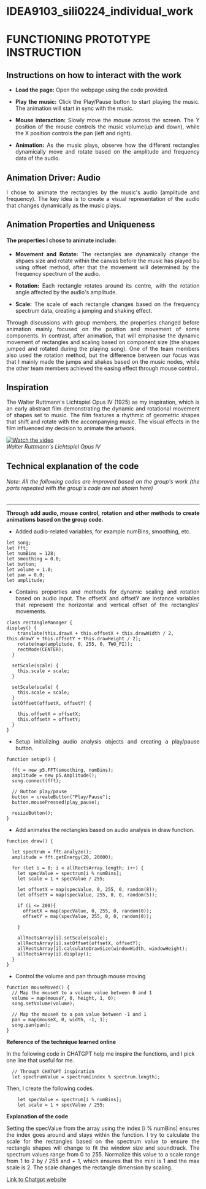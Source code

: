 # IDEA9103_sili0224_individual_work

# **FUNCTIONING PROTOTYPE INSTRUCTION**

## **Instructions on how to interact with the work**

- **<p style="text-align: justify;">Load the page:** Open the webpage using the code provided.</p>
- **<p style="text-align: justify;">Play the music:** Click the Play/Pause button to start playing the music. The animation will start in sync with the music.</p>
- **<p style="text-align: justify;">Mouse interaction:** Slowly move the mouse across the screen. The Y position of the mouse controls the music volume(up and down), while the X position controls the pan (left and right).</p>
- **<p style="text-align: justify;">Animation:** As the music plays, observe how the different rectangles dynamically move and rotate based on the amplitude and frequency data of the audio.</p>

## **Animation Driver: Audio**

<p style="text-align: justify;">I chose to animate the rectangles by the music's audio (amplitude and frequency). The key idea is to create a visual representation of the audio that changes dynamically as the music plays.</p>

## **Animation Properties and Uniqueness**

#### The properties I chose to animate include:

- **<p style="text-align: justify;">Movement and Rotate:** The rectangles are dynamically change the shpaes size and rotate within the canvas before the music has played bu using offset method, after that the movement will determined by the frequency spectrum of the audio.</p>

- **<p style="text-align: justify;">Rotation:** Each rectangle rotates around its centre, with the rotation angle affected by the audio's amplitude.</p>

- **<p style="text-align: justify;">Scale:** The scale of each rectangle changes based on the frequency spectrum data, creating a jumping and shaking effect.</p>

<p style="text-align: justify;">Through discussions with group members, the properties changed before animation mainly focused on the position and movement of some components. In contrast, after animation, that will emphasise the dynamic movement of rectangles and scaling based on component size (the shapes jumped and rotated during the playing song). One of the team members also used the rotation method, but the difference between our focus was that I mainly made the jumps and shakes based on the music nodes, while the other team members achieved the easing effect through mouse control..</p>

## **Inspiration**

<p style="text-align: justify;">The Walter Ruttmann's Lichtspiel Opus IV (1925) as my inspiration, which is an early abstract film demonstrating the dynamic and rotational movement of shapes set to music. The film features a rhythmic of geometric shapes that shift and rotate with the accompanying music. The visual effects in the film influenced my decision to animate the artwork.</p>

[![Watch the video](https://www.johncoulthart.com/feuilleton/wp-content/uploads/2014/12/ruttmann2.jpg)](https://archive.org/details/LichtspielOpusIV) <br>
*Walter Ruttmann's Lichtspiel Opus IV*

## **Technical explanation of the code**

###### <p style="text-align: justify;"> *Note: All the following codes are improved based on the group's work (the parts repeated with the group's code are not shown here)* </p>

***

**<p style="text-align: justify;">Through add audio, mouse control, rotation and other methods to create animations based on the group code.</p>**

- <p style="text-align: justify;">Added audio-related variables, for example numBins, smoothing, etc.

```
let song;
let fft;
let numBins = 128;
let smoothing = 0.8;
let button;
let volume = 1.0;
let pan = 0.0;
let amplitude;
```
- <p style="text-align: justify;">Contains properties and methods for dynamic scaling and rotation based on audio input. The offsetX and offsetY are instance variables that represent the horizontal and vertical offset of the rectangles' movements.</p>

```
class rectangleManager {
display() {
    translate(this.drawX + this.offsetX + this.drawWidth / 2, this.drawY + this.offsetY + this.drawHeight / 2);
    rotate(map(amplitude, 0, 255, 0, TWO_PI));
    rectMode(CENTER);
  }

  setScale(scale) {
    this.scale = scale;
  }

  setScale(scale) {
    this.scale = scale;
  }
  setOffset(offsetX, offsetY) {

    this.offsetX = offsetX;
    this.offsetY = offsetY;
  }
}
```
- <p style="text-align: justify;">Setup initializing audio analysis objects and creating a play/pause button.</p>
  
```
function setup() {

  fft = new p5.FFT(smoothing, numBins);
  amplitude = new p5.Amplitude();
  song.connect(fft);

  // Button play/pause
  button = createButton("Play/Pause");
  button.mousePressed(play_pause);

  resizeButton();
}
```
- <p style="text-align: justify;">Add animates the rectangles based on audio analysis in draw function.</p>
  
```
function draw() {

  let spectrum = fft.analyze();
  amplitude = fft.getEnergy(20, 20000);

  for (let i = 0; i < allRectsArray.length; i++) {
    let specValue = spectrum[i % numBins];
    let scale = 1 + specValue / 255;

    let offsetX = map(specValue, 0, 255, 0, random(8));
    let offsetY = map(specValue, 255, 0, 0, random(5));

    if (i <= 200){
      offsetX = map(specValue, 0, 255, 0, random(0));
      offsetY = map(specValue, 255, 0, 0, random(0));

    }

    allRectsArray[i].setScale(scale);
    allRectsArray[i].setOffset(offsetX, offsetY);
    allRectsArray[i].calculateDrawSize(windowWidth, windowHeight);
    allRectsArray[i].display();
  }
}
```

- <p style="text-align: justify;">Control the volume and pan through mouse moving</p>
  
```
function mouseMoved() {
  // Map the mouseY to a volume value between 0 and 1
  volume = map(mouseY, 0, height, 1, 0);
  song.setVolume(volume);

  // Map the mouseX to a pan value between -1 and 1
  pan = map(mouseX, 0, width, -1, 1);
  song.pan(pan);
}
```

**<p style="text-align: justify;"> Reference of the technique learned online</p>**

In the following code in CHATGPT help me inspire the functions, and I pick one line that useful for me.

```
  // Through CHATGPT inspiration
  let spectrumValue = spectrum[index % spectrum.length]; 
```

Then, I create the following codes.

```
    let specValue = spectrum[i % numBins];
    let scale = 1 + specValue / 255;
```
**Explanation of the code**

<p style="text-align: justify;"> Setting the specValue from the array using the index [i % numBins] ensures the index goes around and stays within the function. I try to calculate the scale for the rectangles based on the spectrum value to ensure the rectangle shapes will change to fit the window size and soundtrack. The spectrum values range from 0 to 255. Normalize this value to a scale range from 1 to 2 by / 255 and + 1, which ensures that the mini is 1 and the max scale is 2. The scale changes the rectangle dimension by scaling. </p>

[Link to Chatgpt website](https://chatgpt.com/share/d71e7978-f73b-4868-aa05-9117044d1be5 "My chat")


